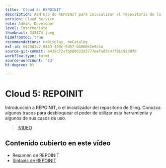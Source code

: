 ```yaml
---
title: 'Cloud 5: REPOINIT'
description: AEM Uso de REPOINIT para inicializar el repositorio de la
version: Cloud Service
role: Admin, Developer
level: Intermediate
thumbnail: 343474.jpeg
hidefromtoc: true
recommendations: noDisplay, noCatalog
exl-id: 6428d1c2-8453-449c-9d57-bb860e2e9c1a
source-git-commit: a439c72a7b080633d3777eefad3b47f01c92b970
workflow-type: tm+mt
source-wordcount: '53'
ht-degree: 0%

---
```


# Cloud 5: REPOINIT

Introducción a REPOINIT, o el inicializador del repositorio de Sling. Conozca algunos trucos para desbloquear el poder de utilizar esta herramienta y algunos de sus casos de uso.

>[!VIDEO](https://video.tv.adobe.com/v/343474?quality=12&learn=on)

## Contenido cubierto en este vídeo

+ Resumen de REPOINIT
+ [Sintaxis de REPOINIT](https://sling.apache.org/documentation/bundles/repository-initialization.html#appendix-a-repoinit-syntax-parser-test-scenarios-1)
